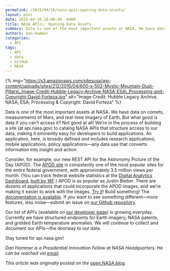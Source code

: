 ```yaml
---
permalink: /2015/04/16/nasa-apis-opening-data-assets/
layout: post
date: 2015-04-16 10:00:49 -0400
title: NASA APIs\: Opening Data Assets
summary: Data is one of the most important assets at NASA. We have data on comets, measurements of Mars, and real-time imagery of Earth. But what good is data if you can&rsquo;t access it? Not good at all! We&rsquo;re in the process of building a site (at api.nasa.gov) to catalog NASA APIs that structure access to
authors: dan-hammer
categories:
  - API
tags:
  - API
  - data
  - GitHub
  - NASA
---
```


{% img="https://s3.amazonaws.com/sitesusa/wp-content/uploads/sites/212/2015/04/600-x-502-Mystic-Mountain-Dust-Pillars\_Image-Credit-Hubble-Legacy-Archive-NASA-ESA\_Processing-and-Copyright-David-Forteza.jpg" alt="Image Credit: Hubble Legacy Archive, NASA, ESA; Processing & Copyright: David Forteza" %} 

Data is one of the most important assets at NASA. We have data on comets, measurements of Mars, and real-time imagery of Earth. But what good is data if you can’t access it? Not good at all! We’re in the process of building a site (at api.nasa.gov) to catalog NASA APIs that structure access to our data, making it eminently easy for developers to build applications. An application, here, is broadly defined and includes research applications, mobile applications, policy applications—any data use that converts information into insight and action.

Consider, for example, our new REST API for the Astronomy Picture of the Day (APOD). The [APOD site](http://apod.nasa.gov/apod/astropix.html) is consistently one of the most popular sites for the entire federal government, with approximately 3.5 million views per month. (You can track federal website statistics at the [Digital Analytics Dashboard](https://analytics.usa.gov/), [built by 18F](https://github.com/GSA/analytics.usa.gov/graphs/contributors).) APOD is as popular as Justin Bieber. There are dozens of applications that could incorporate the APOD images, and we’re making it easier to work with the images. [Try it](https://api.data.gov/nasa/planetary/apod?concept_tags=True&date=2015-03-05&api_key=DEMO_KEY)! Build something! The [documentation is available](https://data.nasa.gov/developer/external/planetary/#apod). If you want to see something different—more features, less noise—submit an issue on [our Github repository](https://github.com/nasa/api-docs).

Our list of API’s (available on [our developer page](https://data.nasa.gov/developer)) is growing everyday. Currently we have structured endpoints for Earth imagery, NASA patents, and gridded Earth temperature anomalies. We will continue to collect and document our APIs—the doorway to our data.

Stay tuned for api.nasa.gov!

_Dan Hammer is a Presidential Innovation Fellow at NASA Headquarters. He can be reached via [email](mailto:daniel.s.hammer@nasa.gov)._

_This article was originally posted on the [open.NASA blog](http://open.nasa.gov/blog/2015/04/13/nasa-apis/)._